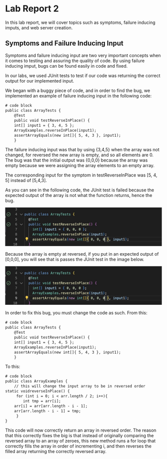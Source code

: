 # Lab Report 2  

In this lab report, we will cover topics such as symptoms, failure inducing imputs, and web server creation.   

## Symptoms and Failure Inducing Input  

Symptoms and failure inducing input are two very important concepts when it comes to testing and assuring the quality of code. By using failure inducing imput, bugs can be found easily in code and fixed.   

In our labs, we used JUnit tests to test if our code was returning the correct output for our implemented input.   

We began with a buggy piece of code, and in order to find the bug, we implemented an example of failure inducing input in the following code:   

```
# code block
public class ArrayTests {
	@Test 
	public void testReverseInPlace() {
    int[] input1 = { 3, 4, 5 };
    ArrayExamples.reverseInPlace(input1);
    assertArrayEquals(new int[]{ 5, 4, 3 }, input1);
	}
```
  
The failure inducing input was that by using {3,4,5} when the array was not changed, for reversed the new array is empty, and so all elements are 0. The bug was that the initial output was {0,0,0} because the array was empty because we were assigning the array elements to an empty array.   

The corresponding input for the symptom in testReverseInPlace was [5, 4, 5] instead of [5,4,3].  

As you can see in the following code, the JUnit test is failed because the expected output of the array is not what the function returns, hence the bug.  

![Image](code1.jpeg)

Because the array is empty at reversed, if you put in an expected output of [0,0,0], you will see that is passes the JUnit test in the image below.    

![Image](code2.jpeg)
  
In order to fix this bug, you must change the code as such. From this:  

```
# code block
public class ArrayTests {
	@Test 
	public void testReverseInPlace() {
    int[] input1 = { 3, 4, 5 };
    ArrayExamples.reverseInPlace(input1);
    assertArrayEquals(new int[]{ 5, 4, 3 }, input1);
	}
```  

To this:  


```
# code block
public class ArrayExamples {
	// this will change the input array to be in reversed order 
static voidreverseInPlace() {
     for (int i = 0; i < arr.length / 2; i++){
    	int tmp = arr[i];
	arr[i] = arr[arr.length - i - 1];
	arr[arr.length - i - 1] = tmp;
     }
}
```  
This code will now correctly return an array in reversed order. The reason that this correctly fixes the big is that instead of originally comparing the reversed array to an array of zeroes, this new method runs a for loop that correctly fills the array in order of incrementing i, and then reverses the filled array returning the correctly reversed array. 


